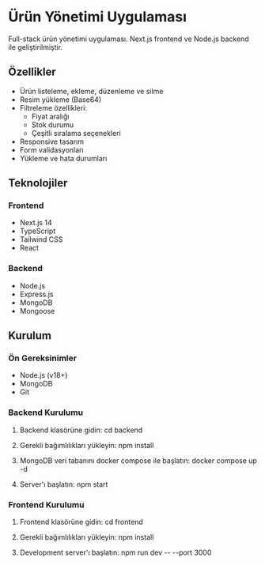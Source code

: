 # Ürün Yönetimi Uygulaması

Full-stack ürün yönetimi uygulaması. Next.js frontend ve Node.js backend ile geliştirilmiştir.

## Özellikler

- Ürün listeleme, ekleme, düzenleme ve silme
- Resim yükleme (Base64)
- Filtreleme özellikleri:
  - Fiyat aralığı
  - Stok durumu
  - Çeşitli sıralama seçenekleri
- Responsive tasarım
- Form validasyonları
- Yükleme ve hata durumları

## Teknolojiler

### Frontend
- Next.js 14
- TypeScript
- Tailwind CSS
- React

### Backend
- Node.js
- Express.js
- MongoDB
- Mongoose

## Kurulum

### Ön Gereksinimler
- Node.js (v18+)
- MongoDB
- Git

### Backend Kurulumu

1. Backend klasörüne gidin:
cd backend

2. Gerekli bağımlılıkları yükleyin:
npm install

3. MongoDB veri tabanını docker compose ile başlatın:
docker compose up -d

5. Server'ı başlatın:
npm start

### Frontend Kurulumu

1. Frontend klasörüne gidin:
cd frontend

2. Gerekli bağımlılıkları yükleyin:
npm install

3. Development server'ı başlatın:
npm run dev -- --port 3000
